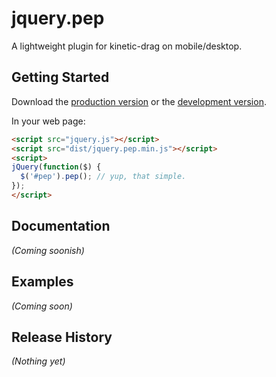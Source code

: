 # jquery.pep

A lightweight plugin for kinetic-drag on mobile/desktop.

## Getting Started
Download the [production version][min] or the [development version][max].

[min]: https://raw.github.com/briangonzalez/jquery.pep.js/master/dist/jquery.pep.min.js
[max]: https://raw.github.com/briangonzalez/jquery.pep.js/master/dist/jquery.pep.js

In your web page:

```html
<script src="jquery.js"></script>
<script src="dist/jquery.pep.min.js"></script>
<script>
jQuery(function($) {
  $('#pep').pep(); // yup, that simple.
});
</script>
```

## Documentation
_(Coming soonish)_

## Examples
_(Coming soon)_

## Release History
_(Nothing yet)_
